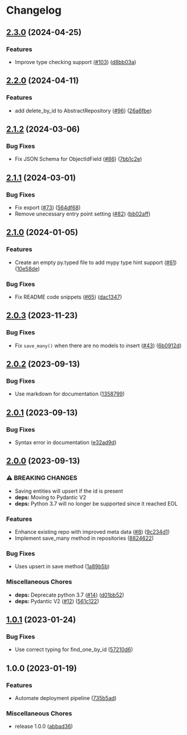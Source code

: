# Changelog

## [2.3.0](https://github.com/jefersondaniel/pydantic-mongo/compare/v2.2.0...v2.3.0) (2024-04-25)


### Features

* Improve type checking support ([#103](https://github.com/jefersondaniel/pydantic-mongo/issues/103)) ([d8bb03a](https://github.com/jefersondaniel/pydantic-mongo/commit/d8bb03a9ad0c75a722a0cf92252fc461642adcc1))

## [2.2.0](https://github.com/jefersondaniel/pydantic-mongo/compare/v2.1.2...v2.2.0) (2024-04-11)


### Features

* add delete_by_id to AbstractRepository ([#96](https://github.com/jefersondaniel/pydantic-mongo/issues/96)) ([26a6fbe](https://github.com/jefersondaniel/pydantic-mongo/commit/26a6fbe7c9f7bba1e6708d9e19831c59e6e93fac))

## [2.1.2](https://github.com/jefersondaniel/pydantic-mongo/compare/v2.1.1...v2.1.2) (2024-03-06)


### Bug Fixes

* Fix JSON Schema for ObjectIdField ([#86](https://github.com/jefersondaniel/pydantic-mongo/issues/86)) ([7bb1c2e](https://github.com/jefersondaniel/pydantic-mongo/commit/7bb1c2e31034a7fa8ba216ae1176b2e74cdeef70))

## [2.1.1](https://github.com/jefersondaniel/pydantic-mongo/compare/v2.1.0...v2.1.1) (2024-03-01)


### Bug Fixes

* Fix export ([#73](https://github.com/jefersondaniel/pydantic-mongo/issues/73)) ([564df68](https://github.com/jefersondaniel/pydantic-mongo/commit/564df68f43c7955eadb412fd8bdb8474ea25ccd7))
* Remove unecessary entry point setting ([#82](https://github.com/jefersondaniel/pydantic-mongo/issues/82)) ([bb02aff](https://github.com/jefersondaniel/pydantic-mongo/commit/bb02affb68161f4da811a34fe47c029fa4918a21))

## [2.1.0](https://github.com/jefersondaniel/pydantic-mongo/compare/v2.0.3...v2.1.0) (2024-01-05)


### Features

* Create an empty py.typed file to add mypy type hint support  ([#61](https://github.com/jefersondaniel/pydantic-mongo/issues/61)) ([10e58de](https://github.com/jefersondaniel/pydantic-mongo/commit/10e58de6ac52e45a56b88cff586151359c219b43))


### Bug Fixes

* Fix README code snippets ([#65](https://github.com/jefersondaniel/pydantic-mongo/issues/65)) ([dac1347](https://github.com/jefersondaniel/pydantic-mongo/commit/dac1347229d876b9a3de525f8566bbfc0c0c62bd))

## [2.0.3](https://github.com/jefersondaniel/pydantic-mongo/compare/v2.0.2...v2.0.3) (2023-11-23)


### Bug Fixes

* Fix `save_many()` when there are no models to insert ([#43](https://github.com/jefersondaniel/pydantic-mongo/issues/43)) ([6b0912d](https://github.com/jefersondaniel/pydantic-mongo/commit/6b0912de3a429c28991a8f2ae30b3147d0285d5b))

## [2.0.2](https://github.com/jefersondaniel/pydantic-mongo/compare/v2.0.1...v2.0.2) (2023-09-13)


### Bug Fixes

* Use markdown for documentation ([1358799](https://github.com/jefersondaniel/pydantic-mongo/commit/1358799567cbb0473d588477b8b85405ae068246))

## [2.0.1](https://github.com/jefersondaniel/pydantic-mongo/compare/v2.0.0...v2.0.1) (2023-09-13)


### Bug Fixes

* Syntax error in documentation ([e32ad9d](https://github.com/jefersondaniel/pydantic-mongo/commit/e32ad9d8552160132929110be3b0227ff16afc97))

## [2.0.0](https://github.com/jefersondaniel/pydantic-mongo/compare/v1.0.1...v2.0.0) (2023-09-13)


### ⚠ BREAKING CHANGES

* Saving entities will upsert if the id is present
* **deps:** Moving to Pydantic V2
* **deps:** Python 3.7 will no longer be supported since it reached EOL

### Features

* Enhance existing repo with improved meta data ([#8](https://github.com/jefersondaniel/pydantic-mongo/issues/8)) ([9c234d1](https://github.com/jefersondaniel/pydantic-mongo/commit/9c234d1fee8006bd846621840ed8d1851b2ac00d))
* Implement save_many method in repositories ([8824622](https://github.com/jefersondaniel/pydantic-mongo/commit/8824622407d043905e76fae8107e172f91a919a2))


### Bug Fixes

* Uses upsert in save method ([1a89b5b](https://github.com/jefersondaniel/pydantic-mongo/commit/1a89b5b0bf8f64069b783818254893751991634b))


### Miscellaneous Chores

* **deps:** Deprecate python 3.7 ([#14](https://github.com/jefersondaniel/pydantic-mongo/issues/14)) ([d01bb52](https://github.com/jefersondaniel/pydantic-mongo/commit/d01bb521d2fcafc508662ad5605e94010d402a35))
* **deps:** Pydantic V2  ([#12](https://github.com/jefersondaniel/pydantic-mongo/issues/12)) ([561c122](https://github.com/jefersondaniel/pydantic-mongo/commit/561c12277f1771bdaef52d4a1ef66ea9c6721326))

## [1.0.1](https://github.com/jefersondaniel/pydantic-mongo/compare/v1.0.0...v1.0.1) (2023-01-24)


### Bug Fixes

* Use correct typing for find_one_by_id ([57210d6](https://github.com/jefersondaniel/pydantic-mongo/commit/57210d6a415ad79aec7e7c277f449f819da9b7e9))

## 1.0.0 (2023-01-19)


### Features

* Automate deployment pipeline ([735b5ad](https://github.com/jefersondaniel/pydantic-mongo/commit/735b5ad343237d16260279d9bf18d72d77c71250))


### Miscellaneous Chores

* release 1.0.0 ([abbad36](https://github.com/jefersondaniel/pydantic-mongo/commit/abbad36ce9ba083bb4d6c05090a8b833d8bb4e07))
